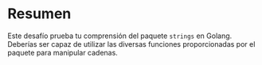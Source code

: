 # Resumen

Este desafío prueba tu comprensión del paquete `strings` en Golang. Deberías ser capaz de utilizar las diversas funciones proporcionadas por el paquete para manipular cadenas.
